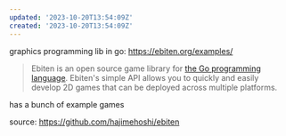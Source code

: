 ```yaml
---
updated: '2023-10-20T13:54:09Z'
created: '2023-10-20T13:54:09Z'
---
```

graphics programming lib in go: https://ebiten.org/examples/

> Ebiten is an open source game library for [the Go programming language](https://golang.org/). Ebiten's simple API allows you to quickly and easily develop 2D games that can be deployed across multiple platforms.

has a bunch of example games

source: https://github.com/hajimehoshi/ebiten